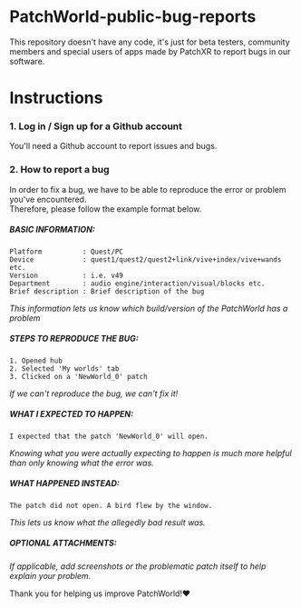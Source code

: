 # PatchWorld-public-bug-reports
This repository doesn't have any code, it's just for beta testers, community members and special users of apps made by PatchXR to report bugs in our software.

# Instructions
### 1. Log in / Sign up for a Github account  
You'll need a Github account to report issues and bugs.  
### 2. How to report a bug
In order to fix a bug, we have to be able to reproduce the error or problem you've encountered.  
Therefore, please follow the example format below.  
##### BASIC INFORMATION:
```
Platform          : Quest/PC
Device            : quest1/quest2/quest2+link/vive+index/vive+wands etc.
Version           : i.e. v49
Department        : audio engine/interaction/visual/blocks etc.
Brief description : Brief description of the bug
```
*This information lets us know which build/version of the PatchWorld has a problem*
##### STEPS TO REPRODUCE THE BUG:
```
1. Opened hub
2. Selected 'My worlds' tab
3. Clicked on a 'NewWorld_0' patch
```
*If we can't reproduce the bug, we can't fix it!*
##### WHAT I EXPECTED TO HAPPEN:
```
I expected that the patch 'NewWorld_0' will open.
```
*Knowing what you were actually expecting to happen is much more helpful than only knowing what the error was.*
##### WHAT HAPPENED INSTEAD:
```
The patch did not open. A bird flew by the window.
```
*This lets us know what the allegedly bad result was.*  
##### OPTIONAL ATTACHMENTS:
*If applicable, add screenshots or the problematic patch itself to help explain your problem.*  
  
Thank you for helping us improve PatchWorld!:heart:
